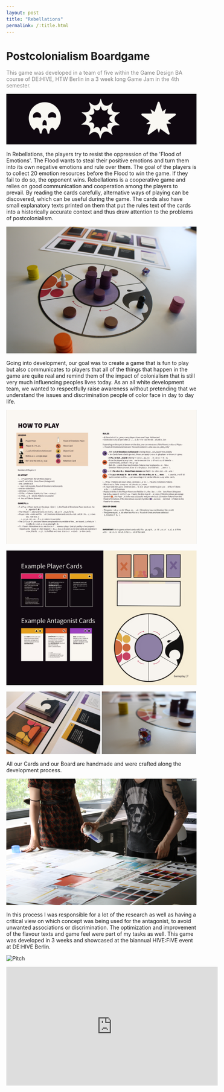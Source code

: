 ```yaml
---
layout: post
title: "Rebellations"
permalink: /:title.html
---
```

# Postcolonialism Boardgame
<p style="color:grey">This game was developed in a team of five within the Game Design BA course of DE:HIVE, HTW Berlin in a 3 week long Game Jam in the 4th semester.</p>

![Rebellations](Assets/Rebellations/Banner.jpg)

In Rebellations, the players try to resist the oppression of the 'Flood of Emotions'. The Flood wants to steal their positive emotions and turn them into its own negative emotions and rule over them. The goal of the players is to collect 20 emotion resources before the Flood to win the game. If they fail to do so, the opponent wins.
Rebellations is a cooperative game and relies on good communication and cooperation among the players to prevail. By reading the cards carefully, alternative ways of playing can be discovered, which can be useful during the game. The cards also have small explanatory texts printed on them that put the rules text of the cards into a historically accurate context and thus draw attention to the problems of postcolonialism.

![The Game](Assets/Rebellations/FullGame.jpg)

Going into development, our goal was to create a game that is fun to play but also communicates to players that all of the things that happen in the game are quite real and remind them of the impact of colonialism that is still very much influencing peoples lives today. 
As an all white development team, we wanted to respectfully raise awareness without pretending that we understand the issues and discrimination people of color face in day to day life.

![HowToPlay](Assets/Rebellations/Rules.png)

![Example of the Board](Assets/Rebellations/Example.png)

<p float="middle">
  <img src="Assets/Rebellations/CardsOnBoard.jpg" width="49.5%" />
  <img src="Assets/Rebellations/Dice.jpg" width="49.5%" /> 
</p>

All our Cards and our Board are handmade and were crafted along the development process.

![Making of](Assets/Rebellations/MakingOf.jpg)

In this process I was responsible for a lot of the research as well as having a critical view on which concept was being used for the antagonist, to avoid unwanted associations or discrimination. The optimization and improvement of the flavour texts and game feel were part of my tasks as well.
This game was developed in 3 weeks and showcased at the biannual HIVE:FIVE event at DE:HIVE Berlin.

![Pitch](Assets/Rebellations/Pitch.jpg)

<iframe width="560" height="315" src="https://www.youtube.com/embed/KExi1E2T6Hk" title="YouTube video player" frameborder="0" allow="accelerometer; autoplay; clipboard-write; encrypted-media; gyroscope; picture-in-picture" allowfullscreen></iframe>